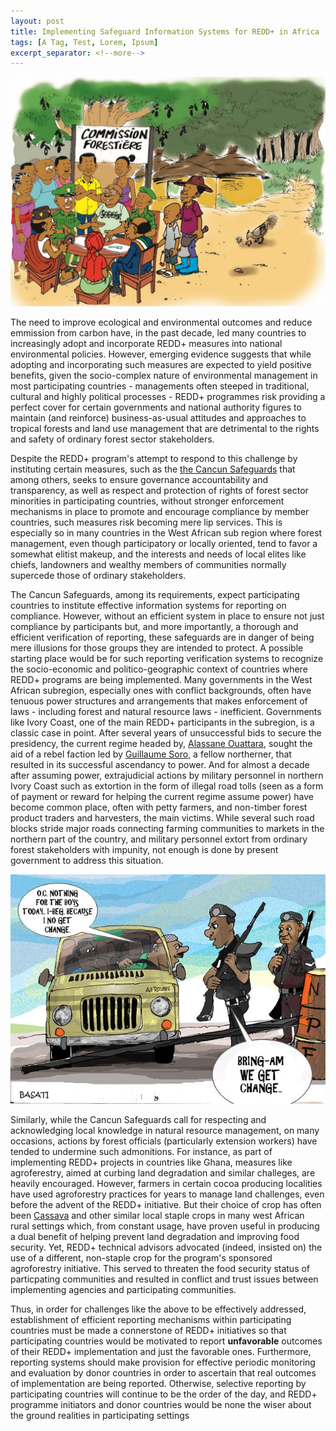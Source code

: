 ```yaml
---
layout: post
title: Implementing Safeguard Information Systems for REDD+ in Africa
tags: [A Tag, Test, Lorem, Ipsum]
excerpt_separator: <!--more-->
---
```

![alt text]( /assets/img/pexels/ivorycoast.jpg "REDD+ in Africa")



The need to improve ecological and environmental outcomes and reduce emmission from carbon have, in the past decade, led many countries to increasingly adopt and incorporate REDD+ measures into national environmental policies. However, emerging evidence suggests that while adopting and incorporating such measures are expected to yield positive benefits, given the socio-complex nature of environmental management in most participating countries - managements often steeped in traditional, cultural and highly political processes - REDD+ programmes risk providing a perfect cover for certain governments and national authority figures to maintain (and reinforce) business-as-usual attitudes and approaches to tropical forests and land use management that are detrimental to the rights and safety of ordinary forest sector stakeholders. 

Despite the REDD+ program's attempt to respond to this challenge by instituting certain measures, such as the [the Cancun Safeguards](https://redd.unfccc.int/fact-sheets/safeguards.html) that among others, seeks to ensure governance accountability and transparency, as well as respect and protection of rights of forest sector minorities in participating countries, without stronger enforcement mechanisms in place to promote and encourage compliance by member countries, such measures risk becoming mere lip services. This is especially so in many countries in the West African sub region where forest management, even though participatory or locally oriented, tend to favor a somewhat elitist makeup, and the interests and needs of local elites like chiefs, landowners and wealthy members of communities normally supercede those of ordinary stakeholders.

The Cancun Safeguards, among its requirements, expect participating countries to institute effective information systems for reporting on compliance. However, without an efficient system in place to ensure not just compliance by participants but, and more importantly, a thorough and efficient verification of reporting, these safeguards are in danger of being mere illusions for those groups they are intended to protect. A possible starting place would be for such reporting verification systems to recognize the socio-economic and politico-geographic context of countries where REDD+ programs are being implemented. Many governments in the West African subregion, especially ones with conflict backgrounds, often have tenuous power structures and arrangements that makes enforcement of laws - including forest and natural resource laws - inefficient. Governments like Ivory Coast, one of the main REDD+ participants in the subregion, is a classic case in point. After several years of unsuccessful bids to secure the presidency, the current regime headed by, [Alassane Ouattara](https://en.wikipedia.org/wiki/Alassane_Ouattara), sought the aid of a rebel faction led by [Guillaume Soro](https://en.wikipedia.org/wiki/Guillaume_Soro), a fellow northerner, that resulted in its successful ascendancy to power. And for almost a decade after assuming power, extrajudicial actions by military personnel in northern Ivory Coast such as extortion in the form of illegal road tolls (seen as a form of payment or reward for helping the current regime assume power) have become common place, often with petty farmers, and non-timber forest product traders and harvesters, the main victims. While several such road blocks stride major roads connecting farming communities to markets in the northern part of the country, and military personnel extort from ordinary forest stakeholders with impunity, not enough is done by present government to address this situation.

![alt text]( /assets/img/pexels/Nigeria.jpg "Illegal road tolls a major headache for ordinary citizens in Africa")

Similarly, while the Cancun Safeguards call for respecting and acknowledging local knowledge in natural resource management, on many occasions, actions by forest officials (particularly extension workers) have tended to undermine such admonitions. For instance, as part of implementing REDD+ projects in countries like Ghana, measures like agroferestry, aimed at curbing land degradation and similar challeges, are heavily encouraged. However, farmers in certain cocoa producing localities have used agroforestry practices for years to manage land challenges, even before the advent of the REDD+ initiative. But their choice of crop has often been [Cassava](https://en.wikipedia.org/wiki/Cassava) and other similar local staple crops in many west African rural settings which, from constant usage, have proven useful in producing a dual benefit of helping prevent land degradation and improving food security. Yet, REDD+ technical advisors advocated (indeed, insisted on) the use of a different, non-staple crop for the program's sponsored agroforestry initiative. This served to threaten the food security status of particpating communities and resulted in conflict and trust issues between implementing agencies and participating communities.

Thus, in order for challenges like the above to be effectively addressed, establishment of efficient reporting mechanisms within participating countries must be made a connerstone of REDD+ initiatives so that participating countries would be motivated to report **unfavorable** outcomes of their REDD+ implementation and just the favorable ones. Furthermore, reporting systems should make provision for effective periodic monitoring and evaluation by donor countries in order to ascertain that real outcomes of implementation are being reported. Otherwise, selective reporting by participating countries will continue to be the order of the day, and REDD+ programme initiators and donor countries would be none the wiser about the ground realities in participating settings



